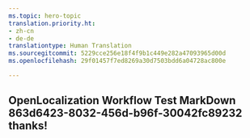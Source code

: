 ```yaml
---
ms.topic: hero-topic
translation.priority.ht:
- zh-cn
- de-de
translationtype: Human Translation
ms.sourcegitcommit: 5229cce256e18f4f9b1c449e282a47093965d00d
ms.openlocfilehash: 29f01457f7ed8269a30d7503bdd6a04728ac800e

---
```

## OpenLocalization Workflow Test MarkDown 863d6423-8032-456d-b96f-30042fc89232 thanks!



<!--HONumber=Oct16_HO4-->


